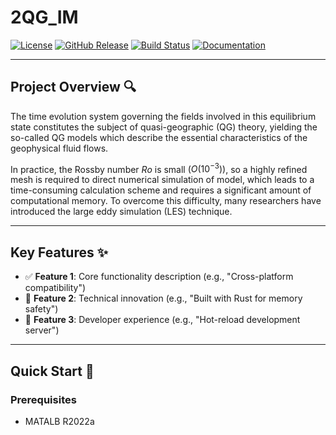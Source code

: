 # 2QG_IM

<!-- Dynamic Badges (Update URLs) -->
[![License](https://img.shields.io/badge/License-MIT-blue.svg)](https://opensource.org/licenses/MIT)
[![GitHub Release](https://img.shields.io/github/v/release/yourusername/repo)](https://github.com/yourusername/repo/releases)
[![Build Status](https://img.shields.io/github/actions/workflow/status/yourusername/repo/build.yml)](https://github.com/yourusername/repo/actions)
[![Documentation](https://img.shields.io/badge/docs-latest-brightgreen)](https://yourusername.github.io/repo/)

---

## Project Overview 🔍
The time evolution system governing  the fields involved in this equilibrium state constitutes the subject of quasi-geographic (QG) theory, yielding the so-called QG models which  describe  the essential characteristics of the geophysical fluid flows.

In practice, the Rossby number $Ro$ is small $(O(10^{-3}))$, so a highly refined mesh is required to direct numerical simulation of model, which leads to a time-consuming calculation scheme and requires a significant amount of computational memory. To overcome this difficulty, many researchers have introduced the large eddy simulation (LES) technique.

---

## Key Features ✨
- ✅ **Feature 1**: Core functionality description (e.g., "Cross-platform compatibility")
- 🚀 **Feature 2**: Technical innovation (e.g., "Built with Rust for memory safety")
- 🔧 **Feature 3**: Developer experience (e.g., "Hot-reload development server")

---

## Quick Start 🚀
### Prerequisites
- MATALB R2022a

